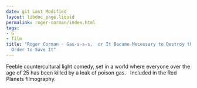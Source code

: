 ```yaml
---
date: git Last Modified
layout: libdoc_page.liquid
permalink: roger-corman/index.html
tags:
- G
- film
title: "Roger Corman - Gas-s-s-s,  or It Became Necessary to Destroy the World in
  Order to Save It"
---
```


Feeble countercultural light comedy, set in a world where  everyone over the age of 25 has been killed by a leak of poison gas.
 
Included in the Red  Planets filmography.